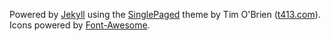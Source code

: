Powered by [Jekyll](http://jekyllrb.com/) using the [SinglePaged](https://github.com/t413/SinglePaged) theme by Tim O'Brien ([t413.com](http://t413.com/)). Icons powered by [Font-Awesome](http://fortawesome.github.io/Font-Awesome/).
